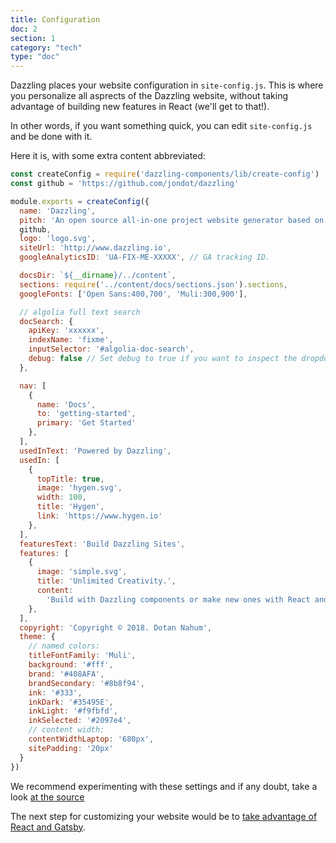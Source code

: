 ```yaml
---
title: Configuration
doc: 2
section: 1
category: "tech"
type: "doc"
---
```


Dazzling places your website configuration in `site-config.js`. This is where you personalize all asprects of the Dazzling website, without taking advantage of building new features in React (we'll get to that!).

In other words, if you want something quick, you can edit `site-config.js` and be done with it.

Here it is, with some extra content abbreviated:

```js
const createConfig = require('dazzling-components/lib/create-config')
const github = 'https://github.com/jondot/dazzling'

module.exports = createConfig({
  name: 'Dazzling',
  pitch: 'An open source all-in-one project website generator based on Gatsby.',
  github,
  logo: 'logo.svg',
  siteUrl: 'http://www.dazzling.io',
  googleAnalyticsID: 'UA-FIX-ME-XXXXX', // GA tracking ID.

  docsDir: `${__dirname}/../content`,
  sections: require('../content/docs/sections.json').sections,
  googleFonts: ['Open Sans:400,700', 'Muli:300,900'],

  // algolia full text search
  docSearch: {
    apiKey: 'xxxxxx',
    indexName: 'fixme',
    inputSelector: '#algolia-doc-search',
    debug: false // Set debug to true if you want to inspect the dropdown
  },

  nav: [
    {
      name: 'Docs',
      to: 'getting-started',
      primary: 'Get Started'
    },
  ],
  usedInText: 'Powered by Dazzling',
  usedIn: [
    {
      topTitle: true,
      image: 'hygen.svg',
      width: 100,
      title: 'Hygen',
      link: 'https://www.hygen.io'
    },
  ],
  featuresText: 'Build Dazzling Sites',
  features: [
    {
      image: 'simple.svg',
      title: 'Unlimited Creativity.',
      content:
        'Build with Dazzling components or make new ones with React and Styled Components.'
    },
  ],
  copyright: 'Copyright © 2018. Dotan Nahum',
  theme: {
    // named colors:
    titleFontFamily: 'Muli',
    background: '#fff',
    brand: '#408AFA',
    brandSecondary: '#8b8f94',
    ink: '#333',
    inkDark: '#35495E',
    inkLight: '#f9fbfd',
    inkSelected: '#2097e4',
    // content width:
    contentWidthLaptop: '680px',
    sitePadding: '20px'
  }
})
```

We recommend experimenting with these settings and if any doubt, take a look [at the source]()

The next step for customizing your website would be to [take advantage of React and Gatsby](react).